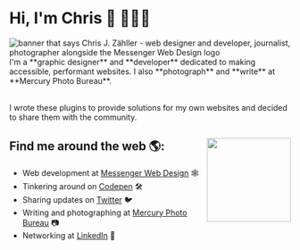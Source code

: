 # Hi, I'm Chris 👋 👨🏻‍💻

<img src="https://user-images.githubusercontent.com/287836/88961210-4e491480-d26a-11ea-8e87-893d537e5a3a.png" alt="banner that says Chris J. Zähller - web designer and developer, journalist, photographer alongside the Messenger Web Design logo">
I'm a **graphic designer** and **developer** dedicated to making accessible, performant websites. I also **photograph** and **write** at **Mercury Photo Bureau**.<br /><br />

I wrote these plugins to provide solutions for my own websites and decided to share them with the community.<br />


## Find me around the web 🌎: <img align="right" width="150" height="150" src="https://user-images.githubusercontent.com/287836/88952322-e3451100-d25c-11ea-9a11-2edab934b9fd.png">
- Web development at <a href="https://messengerwebdesign.com">Messenger Web Design</a> 🕸
- Tinkering around on <a href="https://codepen.io/seezee">Codepen</a> 🛠
- Sharing updates on <a href="https://twitter.com/czahller">Twitter</a> 🐦
- Writing and photographing at <a href="https://mercury.photo">Mercury Photo Bureau</a> 📷
- Networking at <a href="https://www.linkedin.com/in/chriszahller/">LinkedIn</a> 🔗
<!--
**seezee/seezee** is a ✨ _special_ ✨ repository because its `README.md` (this file) appears on your GitHub profile.

Here are some ideas to get you started:

- 🔭 I’m currently working on ...
- 🌱 I’m currently learning ...
- 👯 I’m looking to collaborate on ...
- 🤔 I’m looking for help with ...
- 💬 Ask me about ...
- 📫 How to reach me: ...
- 😄 Pronouns: ...
- ⚡ Fun fact: ...
-->
